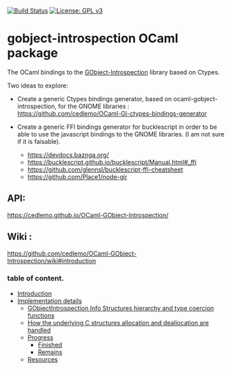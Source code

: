[![Build Status](https://travis-ci.org/cedlemo/OCaml-GObject-Introspection.svg?branch=master)](https://travis-ci.org/cedlemo/OCaml-GObject-Introspection)
[![License: GPL v3](https://img.shields.io/badge/License-GPL%20v3-blue.svg)](https://www.gnu.org/licenses/gpl-3.0)


# gobject-introspection OCaml package

The OCaml bindings to the [GObject-Introspection](https://gi.readthedocs.io/en/latest/index.html) library based on Ctypes.

Two ideas to explore:

 - Create a generic Ctypes bindings generator, based on ocaml-gobject-introspection,
   for the GNOME libraries : https://github.com/cedlemo/OCaml-GI-ctypes-bindings-generator

 - Create a generic FFI bindings generator for bucklescript in order to be able to
   use the javascript bindings to the GNOME libraries. (I am not sure if it is
   faisable).

   - https://devdocs.baznga.org/
   - https://bucklescript.github.io/bucklescript/Manual.html#_ffi
   - https://github.com/glennsl/bucklescript-ffi-cheatsheet
   - https://github.com/Place1/node-gir

## API:

https://cedlemo.github.io/OCaml-GObject-Introspection/

## Wiki :

https://github.com/cedlemo/OCaml-GObject-Introspection/wiki#introduction

###  table of content.

- [Introduction](https://github.com/cedlemo/OCaml-GObject-Introspection/wiki#introduction)
- [Implementation details](https://github.com/cedlemo/OCaml-GObject-Introspection/wiki#implementation-details)
  - [GObjectIntrospection Info Structures hierarchy and type coercion functions](https://github.com/cedlemo/OCaml-GObject-Introspection/wiki#gobjectintrospection-info-structures-hierarchy-and-type-coercion-functions)
  - [How the underlying C structures allocation and deallocation are handled](https://github.com/cedlemo/OCaml-GObject-Introspection/wiki#how-the-underlying-c-structures-allocation-and-deallocation-are-handled)
  - [Progress](https://github.com/cedlemo/OCaml-GObject-Introspection/wiki#progress)
    - [Finished](https://github.com/cedlemo/OCaml-GObject-Introspection/wiki/#finished)
    - [Remains](https://github.com/cedlemo/OCaml-GObject-Introspection/wiki/#remains)
  - [Resources](https://github.com/cedlemo/OCaml-GObject-Introspection/wiki/#resources)

